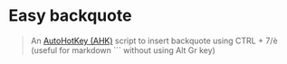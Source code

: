 # Easy backquote

> An [AutoHotKey (AHK)](https://www.autohotkey.com/) script to insert backquote using CTRL + 7/è (useful for markdown ``` without using Alt Gr key) 